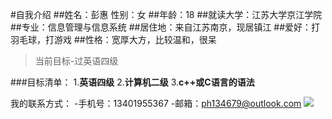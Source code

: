 #自我介绍
##姓名：彭惠 性别：女
##年龄：18
##就读大学：江苏大学京江学院
##专业：信息管理与信息系统
##居住地：来自江苏南京，现居镇江
##爱好：打羽毛球，打游戏
##性格：宽厚大方，比较温和，很呆
>当前目标-过英语四级

###目标清单：
1.**英语四级**
2.**计算机二级**
3.**c++或C语言的语法**

我的联系方式：
-手机号：13401955367
-邮箱：ph134679@outlook.com
![](Pictures/Saved%20Pictures/01b0a75ab6053aa8012182077ad50d.jpg)
